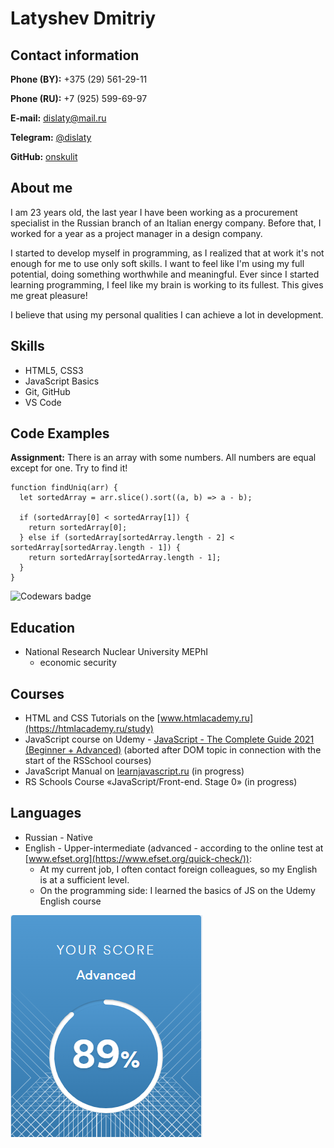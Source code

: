 # Latyshev Dmitriy 

## Contact information

**Phone (BY):** +375 (29) 561-29-11

**Phone (RU):** +7 (925) 599-69-97

**E-mail:** [dislaty@mail.ru](mailto:dislaty@mail.ru)

**Telegram:** [@dislaty](https://t.me/dislaty)

**GitHub:** [onskulit](https://github.com/onskulit)

## About me

I am 23 years old, the last year I have been working as a procurement specialist in the Russian branch of an Italian energy company. Before that, I worked for a year as a project manager in a design company.

I started to develop myself in programming, as I realized that at work it's not enough for me to use only soft skills. I want to feel like I'm using my full potential, doing something worthwhile and meaningful. Ever since I started learning programming, I feel like my brain is working to its fullest. This gives me great pleasure!

I believe that using my personal qualities I can achieve a lot in development.

## Skills

* HTML5, CSS3
* JavaScript Basics
* Git, GitHub
* VS Code

## Code Examples

**Assignment:** There is an array with some numbers. All numbers are equal except for one. Try to find it!

```
function findUniq(arr) {
  let sortedArray = arr.slice().sort((a, b) => a - b);
  
  if (sortedArray[0] < sortedArray[1]) {
    return sortedArray[0];
  } else if (sortedArray[sortedArray.length - 2] < sortedArray[sortedArray.length - 1]) {
    return sortedArray[sortedArray.length - 1];
  }
}
```
![Codewars badge](https://www.codewars.com/users/dislaty/badges/large)

## Education

* National Research Nuclear University MEPhI
    + economic security

## Courses

* HTML and CSS Tutorials on the [www.htmlacademy.ru](https://htmlacademy.ru/study)
* JavaScript course on Udemy - [JavaScript - The Complete Guide 2021 (Beginner + Advanced)](https://www.udemy.com/course/javascript-the-complete-guide-2020-beginner-advanced/) (aborted after DOM topic in connection with the start of the RSSchool courses)
* JavaScript Manual on [learnjavascript.ru](https://learn.javascript.ru/) (in progress)
* RS Schools Course «JavaScript/Front-end. Stage 0» (in progress)

## Languages

* Russian - Native
* English - Upper-intermediate (advanced - according to the online test at [www.efset.org](https://www.efset.org/quick-check/)):
    + At my current job, I often contact foreign colleagues, so my English is at a sufficient level.
    + On the programming side: I learned the basics of JS on the Udemy English course


![EFSet English test Results](/img/efset-english-test.PNG "EFSet English test Results")